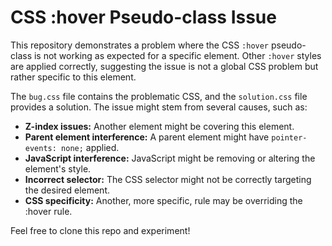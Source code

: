 # CSS :hover Pseudo-class Issue

This repository demonstrates a problem where the CSS `:hover` pseudo-class is not working as expected for a specific element.  Other `:hover` styles are applied correctly, suggesting the issue is not a global CSS problem but rather specific to this element.

The `bug.css` file contains the problematic CSS, and the `solution.css` file provides a solution.  The issue might stem from several causes, such as:

* **Z-index issues:**  Another element might be covering this element.
* **Parent element interference:**  A parent element might have `pointer-events: none;` applied.
* **JavaScript interference:**  JavaScript might be removing or altering the element's style.
* **Incorrect selector:** The CSS selector might not be correctly targeting the desired element.
* **CSS specificity:** Another, more specific, rule may be overriding the :hover rule.

Feel free to clone this repo and experiment!